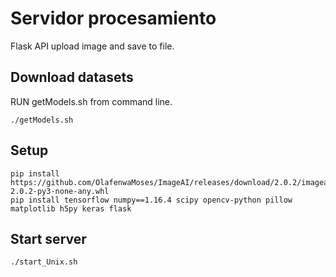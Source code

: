 # Servidor procesamiento
Flask API upload image and save to file.

## Download datasets

RUN getModels.sh from command line.
```
./getModels.sh
```

## Setup
```
pip install https://github.com/OlafenwaMoses/ImageAI/releases/download/2.0.2/imageai-2.0.2-py3-none-any.whl
pip install tensorflow numpy==1.16.4 scipy opencv-python pillow matplotlib h5py keras flask
```

## Start server
```
./start_Unix.sh
```